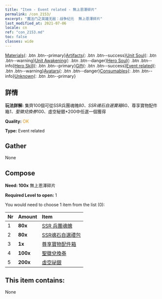 ```yaml
---
title: "Item - Event related - 無上恩澤碎片"
permalink: /con_2153/
excerpt: "魔法门之英雄无敌：战争纪元  無上恩澤碎片"
last_modified_at: 2021-07-06
locale: cn
ref: "con_2153.md"
toc: false
classes: wide
---
```

 [Materials](/ItemsCN/){: .btn .btn--primary}[Artifacts](/ItemsCN/Artifacts/){: .btn .btn--success}[Unit Soul](/ItemsCN/UnitSoul/){: .btn .btn--warning}[Unit Awakening](/ItemsCN/UnitAwakening/){: .btn .btn--danger}[Hero Soul](/ItemsCN/HeroSoul/){: .btn .btn--info}[Hero Skill](/ItemsCN/HeroSkill/){: .btn .btn--primary}[Gift](/ItemsCN/Gift/){: .btn .btn--success}[Event related](/ItemsCN/Events/){: .btn .btn--warning}[Avatars](/ItemsCN/Avatars/){: .btn .btn--danger}[Consumables](/ItemsCN/Consumables/){: .btn .btn--info}[Unknown](/ItemsCN/Unknown/){: .btn .btn--primary}

## 詳情
 **玩法詳解:** 集齊100個可從SSR兵團魂魄*80、SSR魂石自選寶箱*80、尊享寶物配件箱*1、聖徽兌換券*100、虛空秘銀*200中任選一個獲得

 **Quality:** <span style="color: #FF8C00">OK</span>

 **Type:** Event related

## Gather

  None

## Compose

 **Need: 100x** 無上恩澤碎片

 **Required Level to open:** 1

 You would need to choose 1 item from the list (0):

  | Nr | Amount |     Item    |
  |:---|:-------|:------------|
  | 1 |  **80x** | [SSR 兵團魂魄](/cn/Items/con_535/) |  | 
  | 2 |  **80x** | [SSR魂石自選禮包](/cn/Items/con_2154/) |  | 
  | 3 |  **1x** | [尊享寶物配件箱](/cn/Items/con_1874/) |  | 
  | 4 |  **100x** | [聖徽兌換券](/cn/Items/con_513/) |  | 
  | 5 |  **200x** | [虛空祕銀](/cn/Items/con_817/) |  | 


## This item contains:

  None

